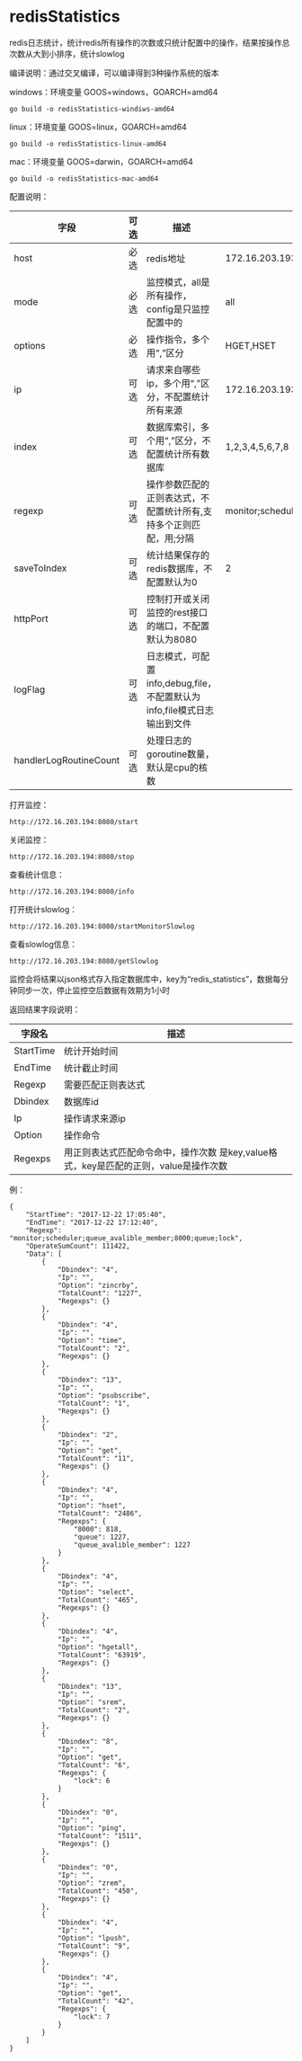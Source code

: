 # redisStatistics
redis日志统计，统计redis所有操作的次数或只统计配置中的操作，结果按操作总次数从大到小排序，统计slowlog

编译说明：通过交叉编译，可以编译得到3种操作系统的版本

windows：环境变量 GOOS=windows，GOARCH=amd64

```
go build -o redisStatistics-windiws-amd64
```

linux：环境变量 GOOS=linux，GOARCH=amd64

```
go build -o redisStatistics-linux-amd64
```

mac：环境变量 GOOS=darwin，GOARCH=amd64

```
go build -o redisStatistics-mac-amd64
```

配置说明：

| 字段          | 可选   | 描述                                       | 例子                  |
| ----------- | ---- | ---------------------------------------- | ------------------- |
| host        | 必选   | redis地址                                  | 172.16.203.193:6379 |
| mode        | 必选   | 监控模式，all是所有操作， config是只监控配置中的  | all |
| options     | 必选   | 操作指令，多个用“,”区分                            | HGET,HSET           |
| ip          | 可选   | 请求来自哪些ip，多个用“,”区分，不配置统计所有来源              | 172.16.203.193      |
| index       | 可选   | 数据库索引，多个用“,”区分，不配置统计所有数据库                | 1,2,3,4,5,6,7,8     |
| regexp      | 可选   | 操作参数匹配的正则表达式，不配置统计所有,支持多个正则匹配，用;分隔                     | monitor;scheduler;queue_avalible_member;8000;queue             |
| saveToIndex | 可选   | 统计结果保存的redis数据库，不配置默认为0                  | 2                   |
| httpPort    | 可选   | 控制打开或关闭监控的rest接口的端口，不配置默认为8080           |                     |
| logFlag     | 可选   | 日志模式，可配置info,debug,file，不配置默认为info,file模式日志输出到文件 |                     |
| handlerLogRoutineCount     | 可选   | 处理日志的goroutine数量，默认是cpu的核数 |                     |


打开监控：

```
http://172.16.203.194:8080/start

```

关闭监控：

```
http://172.16.203.194:8080/stop

```

查看统计信息：
```
http://172.16.203.194:8080/info

```

打开统计slowlog：
```
http://172.16.203.194:8080/startMonitorSlowlog

```

查看slowlog信息：
```
http://172.16.203.194:8080/getSlowlog

```

监控会将结果以json格式存入指定数据库中，key为“redis_statistics”，数据每分钟同步一次，停止监控空后数据有效期为1小时

返回结果字段说明：

| 字段名         | 描述   |
| ----------- | ---- |
| StartTime        | 统计开始时间   |
| EndTime        | 统计截止时间   |
| Regexp     | 需要匹配正则表达式   |
| Dbindex          | 数据库id   |
| Ip       | 操作请求来源ip   |
| Option      | 操作命令   |
| Regexps | 用正则表达式匹配命令命中，操作次数 是key,value格式，key是匹配的正则，value是操作次数   |

例：
```
{
    "StartTime": "2017-12-22 17:05:40",
    "EndTime": "2017-12-22 17:12:40",
    "Regexp": "monitor;scheduler;queue_avalible_member;8000;queue;lock",
    "OperateSumCount": 111422,
    "Data": [
        {
            "Dbindex": "4",
            "Ip": "",
            "Option": "zincrby",
            "TotalCount": "1227",
            "Regexps": {}
        },
        {
            "Dbindex": "4",
            "Ip": "",
            "Option": "time",
            "TotalCount": "2",
            "Regexps": {}
        },
        {
            "Dbindex": "13",
            "Ip": "",
            "Option": "psubscribe",
            "TotalCount": "1",
            "Regexps": {}
        },
        {
            "Dbindex": "2",
            "Ip": "",
            "Option": "get",
            "TotalCount": "11",
            "Regexps": {}
        },
        {
            "Dbindex": "4",
            "Ip": "",
            "Option": "hset",
            "TotalCount": "2486",
            "Regexps": {
                "8000": 818,
                "queue": 1227,
                "queue_avalible_member": 1227
            }
        },
        {
            "Dbindex": "4",
            "Ip": "",
            "Option": "select",
            "TotalCount": "465",
            "Regexps": {}
        },
        {
            "Dbindex": "4",
            "Ip": "",
            "Option": "hgetall",
            "TotalCount": "63919",
            "Regexps": {}
        },
        {
            "Dbindex": "13",
            "Ip": "",
            "Option": "srem",
            "TotalCount": "2",
            "Regexps": {}
        },
        {
            "Dbindex": "8",
            "Ip": "",
            "Option": "get",
            "TotalCount": "6",
            "Regexps": {
                "lock": 6
            }
        },
        {
            "Dbindex": "0",
            "Ip": "",
            "Option": "ping",
            "TotalCount": "1511",
            "Regexps": {}
        },
        {
            "Dbindex": "0",
            "Ip": "",
            "Option": "zrem",
            "TotalCount": "450",
            "Regexps": {}
        },
        {
            "Dbindex": "4",
            "Ip": "",
            "Option": "lpush",
            "TotalCount": "9",
            "Regexps": {}
        },
        {
            "Dbindex": "4",
            "Ip": "",
            "Option": "get",
            "TotalCount": "42",
            "Regexps": {
                "lock": 7
            }
        }
    ]
}
```

